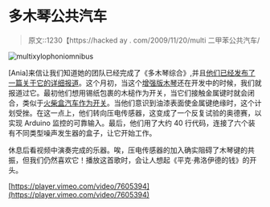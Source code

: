 # 多木琴公共汽车

> 原文::1230【https://hacked ay . com/2009/11/20/multi 二甲苯公共汽车/

![](../Images/eb3dfa37125e4fd17fdd77307526aa76.png "multixylophoniomnibus")

[Ania]来信让我们知道她的团队已经完成了《多木琴综合》,并且[他们已经发布了一篇关于它的详细报道](http://www.urbanhonking.com/ideasfordozens/2009/11/the_multixylophoniomnibus.html)。这个月初，当这个[增强版木琴](http://hackaday.com/2009/11/02/augmented-xylophone/)还在开发中的时候，我们就报道过它。最初他们想用锡纸包裹的木槌作为开关，当它们接触金属键时就会闭合，类似于[火柴盒汽车作为开关](http://hackaday.com/2009/09/15/using-matchbox-cars-as-a-switch/)。当他们意识到油漆表面使金属键绝缘时，这个计划受挫。在这一点上，他们转向压电传感器，这变成了一个反复试验的奥德赛，以实现 Arduino 监控的可靠输入。最后，他们用了大约 40 行代码，连接了六个装有不同类型噪声发生器的盒子，让它开始工作。

休息后看视频中演奏完成的乐器。唉，压电传感器的加入确实阻碍了木琴键的共振，但我们仍然喜欢它！播放这首歌时，会让人想起《平克·弗洛伊德的钱》的开头。

[https://player.vimeo.com/video/7605394](https://player.vimeo.com/video/7605394)
